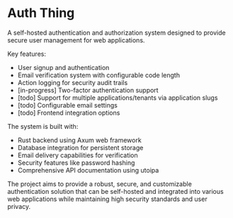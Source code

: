 # Auth Thing

A self-hosted authentication and authorization system designed to provide secure user management for web applications.

Key features:
- User signup and authentication 
- Email verification system with configurable code length
- Action logging for security audit trails
- [in-progress] Two-factor authentication support
- [todo] Support for multiple applications/tenants via application slugs
- [todo] Configurable email settings
- [todo] Frontend integration options

The system is built with:
- Rust backend using Axum web framework
- Database integration for persistent storage
- Email delivery capabilities for verification
- Security features like password hashing
- Comprehensive API documentation using utoipa

The project aims to provide a robust, secure, and customizable authentication solution that can be self-hosted and integrated into various web applications while maintaining high security standards and user privacy.
